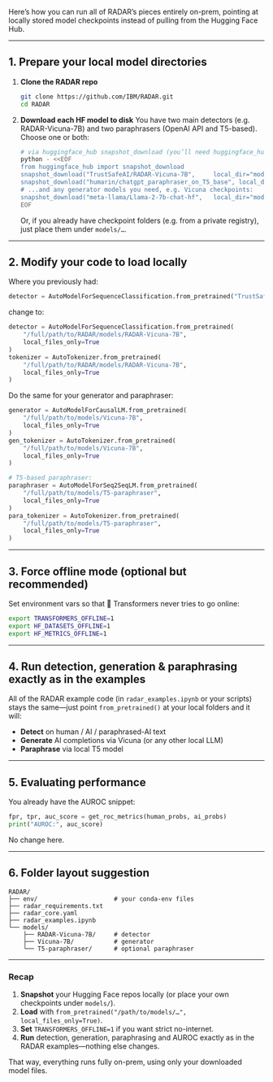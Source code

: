 Here’s how you can run all of RADAR’s pieces entirely on-prem, pointing at locally stored model checkpoints instead of pulling from the Hugging Face Hub.

---

## 1. Prepare your local model directories

1. **Clone the RADAR repo**

   ```bash
   git clone https://github.com/IBM/RADAR.git
   cd RADAR
   ```

2. **Download each HF model to disk**
   You have two main detectors (e.g. RADAR-Vicuna-7B) and two paraphrasers (OpenAI API and T5-based). Choose one or both:

   ```bash
   # via huggingface_hub snapshot_download (you’ll need huggingface_hub installed)
   python - <<EOF
   from huggingface_hub import snapshot_download
   snapshot_download("TrustSafeAI/RADAR-Vicuna-7B",     local_dir="models/RADAR-Vicuna-7B")
   snapshot_download("humarin/chatgpt_paraphraser_on_T5_base", local_dir="models/T5-paraphraser")
   # ...and any generator models you need, e.g. Vicuna checkpoints:
   snapshot_download("meta-llama/Llama-2-7b-chat-hf",   local_dir="models/Vicuna-7B")
   EOF
   ```

   Or, if you already have checkpoint folders (e.g. from a private registry), just place them under `models/…`.

---

## 2. Modify your code to load locally

Where you previously had:

```python
detector = AutoModelForSequenceClassification.from_pretrained("TrustSafeAI/RADAR-Vicuna-7B")
```

change to:

```python
detector = AutoModelForSequenceClassification.from_pretrained(
    "/full/path/to/RADAR/models/RADAR-Vicuna-7B",
    local_files_only=True
)
tokenizer = AutoTokenizer.from_pretrained(
    "/full/path/to/RADAR/models/RADAR-Vicuna-7B",
    local_files_only=True
)
```

Do the same for your generator and paraphraser:

```python
generator = AutoModelForCausalLM.from_pretrained(
    "/full/path/to/models/Vicuna-7B",
    local_files_only=True
)
gen_tokenizer = AutoTokenizer.from_pretrained(
    "/full/path/to/models/Vicuna-7B",
    local_files_only=True
)

# T5-based paraphraser:
paraphraser = AutoModelForSeq2SeqLM.from_pretrained(
    "/full/path/to/models/T5-paraphraser",
    local_files_only=True
)
para_tokenizer = AutoTokenizer.from_pretrained(
    "/full/path/to/models/T5-paraphraser",
    local_files_only=True
)
```

---

## 3. Force offline mode (optional but recommended)

Set environment vars so that 🤗 Transformers never tries to go online:

```bash
export TRANSFORMERS_OFFLINE=1
export HF_DATASETS_OFFLINE=1
export HF_METRICS_OFFLINE=1
```

---

## 4. Run detection, generation & paraphrasing exactly as in the examples

All of the RADAR example code (in `radar_examples.ipynb` or your scripts) stays the same—just point `from_pretrained()` at your local folders and it will:

* **Detect** on human / AI / paraphrased-AI text
* **Generate** AI completions via Vicuna (or any other local LLM)
* **Paraphrase** via local T5 model

---

## 5. Evaluating performance

You already have the AUROC snippet:

```python
fpr, tpr, auc_score = get_roc_metrics(human_probs, ai_probs)
print("AUROC:", auc_score)
```

No change here.

---

## 6. Folder layout suggestion

```
RADAR/
├── env/                     # your conda-env files
├── radar_requirements.txt
├── radar_core.yaml
├── radar_examples.ipynb
└── models/
    ├── RADAR-Vicuna-7B/     # detector
    ├── Vicuna-7B/           # generator
    └── T5-paraphraser/      # optional paraphraser
```

---

### Recap

1. **Snapshot** your Hugging Face repos locally (or place your own checkpoints under `models/`).
2. **Load** with `from_pretrained("/path/to/models/…", local_files_only=True)`.
3. **Set** `TRANSFORMERS_OFFLINE=1` if you want strict no-internet.
4. **Run** detection, generation, paraphrasing and AUROC exactly as in the RADAR examples—nothing else changes.

That way, everything runs fully on-prem, using only your downloaded model files.
